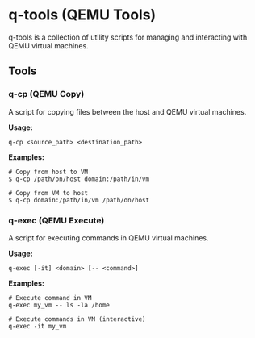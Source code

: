 # q-tools (QEMU Tools)

q-tools is a collection of utility scripts for managing and interacting with QEMU virtual machines. 

## Tools

### q-cp (QEMU Copy)

A script for copying files between the host and QEMU virtual machines.

**Usage:**
```
q-cp <source_path> <destination_path>
```

**Examples:**

```
# Copy from host to VM
$ q-cp /path/on/host domain:/path/in/vm

# Copy from VM to host
$ q-cp domain:/path/in/vm /path/on/host
```

### q-exec (QEMU Execute)

A script for executing commands in QEMU virtual machines.

**Usage:**
```
q-exec [-it] <domain> [-- <command>]
```

**Examples:**
```
# Execute command in VM
q-exec my_vm -- ls -la /home

# Execute commands in VM (interactive)
q-exec -it my_vm 
```
